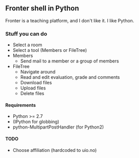## Fronter shell in Python

Fronter is a teaching platform, and I don't like it. I like Python.

### Stuff you can do

* Select a room
* Select a tool (Members or FileTree)
* Members
  * Send mail to a member or a group of members
* FileTree
  * Navigate around
  * Read and edit evaluation, grade and comments
  * Download files
  * Upload files
  * Delete files

#### Requirements

* Python >= 2.7
* (IPython for globbing)
* python-MultipartPostHandler (for Python2)

#### TODO

* Choose affiliation (hardcoded to uio.no)

